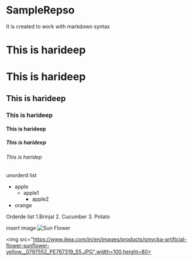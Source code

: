 # SampleRepso
It is created to work with markdown syntax

<h1>This is harideep</h1>

# This is harideep

## This is harideep

### This is harideep

#### This is harideep

##### This is harideep

###### This is haridep

unorderd list
- apple
  - apple1
    - apple2
- orange


Orderde list 
1.Brinjal
2. Cucumber
3. Potato

insert image
![Sun Flower](https://www.ikea.com/in/en/images/products/smycka-artificial-flower-sunflower-yellow__0797552_PE767319_S5.JPG)


<img src="https://www.ikea.com/in/en/images/products/smycka-artificial-flower-sunflower-yellow__0797552_PE767319_S5.JPG",width=100,height=80>
